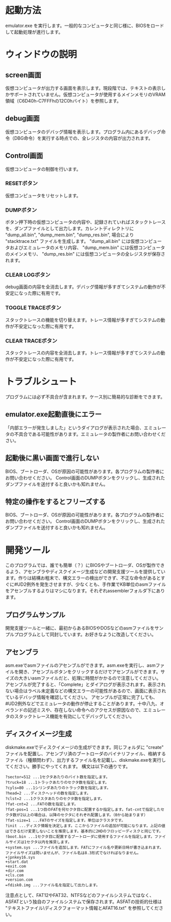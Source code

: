 # 起動方法
emulator.exe を実行します。一般的なコンピュータと同じ様に、BIOSをロードして起動処理が進行します。

# ウィンドウの説明
## screen画面
仮想コンピュータが出力する画面を表示します。現段階では、テキストの表示しかサポートされていません。仮想コンピュータが使用するメインメモリのVRAM領域（C6D40h-C7FFFhの12C0hバイト）を参照します。

## debug画面
仮想コンピュータのデバッグ情報を表示します。プログラム内にあるデバッグ命令（DBG命令）を実行する時点での、全レジスタの内容が出力されます。

## Control画面
仮想コンピュータの制御を行います。

### RESETボタン
仮想コンピュータをリセットします。

### DUMPボタン
ボタン押下時の仮想コンピュータの内容や、記録されていればスタックトレースを、ダンプファイルとして出力します。カレントディレクトリに "dump_all.bin", "dump_mem.bin", "dump_res.bin", 場合により "stacktrace.txt" ファイルを生成します。 "dump_all.bin" には仮想コンピュータおよびエミュレータのメモリ内容、 "dump_mem.bin" には仮想コンピュータのメインメモリ、 "dump_res.bin" には仮想コンピュータの全レジスタが保存されます。

### CLEAR LOGボタン
debug画面の内容を全消去します。デバッグ情報が多すぎてシステムの動作が不安定になった際に有用です。

### TOGGLE TRACEボタン
スタックトレースの機能を切り替えます。トレース情報が多すぎてシステムの動作が不安定になった際に有用です。

### CLEAR TRACEボタン
スタックトレースの内容を全消去します。トレース情報が多すぎてシステムの動作が不安定になった際に有用です。

# トラブルシュート
プログラムには必ず不具合が含まれます。ケース別に簡易的な診断をできます。

## emulator.exe起動直後にエラー
「内部エラーが発生しました」というダイアログが表示された場合、エミュレータの不具合である可能性があります。エミュレータの製作者にお問い合わせください。

## 起動後に黒い画面で進行しない
BIOS、ブートローダ、OSが原因の可能性があります。各プログラムの製作者にお問い合わせください。
Control画面のDUMPボタンをクリックし、生成されたダンプファイルを送付すると良いかも知れません。

## 特定の操作をするとフリーズする
BIOS、ブートローダ、OSが原因の可能性があります。各プログラムの製作者にお問い合わせください。
Control画面のDUMPボタンをクリックし、生成されたダンプファイルを送付すると良いかも知れません。

# 開発ツール
このプログラムでは、誰でも簡単（？）にBIOSやブートローダ、OSが製作できるよう、アセンブラやディスクイメージ生成などの開発支援ツールを提供しています。作りは結構お粗末で、構文エラーの検出ができず、不正な命令があるとすぐに#UD2例外を発生させますが、少なくとも、手作業でKB単位のasmファイルをアセンブルするよりはマシになります。それぞれassemblerフォルダ下にあります。

## プログラムサンプル
開発支援ツールと一緒に、最初からあるBIOSやDOSなどのasmファイルをサンプルプログラムとして同封しています。お好きなように改造してください。

## アセンブラ
asm.exeでasmファイルのアセンブルができます。asm.exeを実行し、asmファイルを開き、アセンブルボタンをクリックするだけでアセンブルができます。サイズの大きいasmファイルだと、処理に時間がかかるので注意してください。
アセンブルが完了すると、「Complete」とダイアログが表示されます。表示されない場合はラベル未定義などの構文エラーの可能性があるので、画面に表示されているデバッグ情報を確認してください。
アセンブルが正常に完了しても、#UD2例外などでエミュレータの動作が停止することがあります。十中八九、オペランドの記述ミスや、存在しない命令へのアクセスが原因なので、エミュレータのスタックトレース機能を有効にしてデバッグしてください。

## ディスクイメージ生成
diskmake.exeでディスクイメージの生成ができます。同じフォルダに "create" ファイルを配置し、アセンブリ済のブートローダのバイナリファイル、格納するファイル（種類問わず）、出力するファイル名を記載し、diskmake.exeを実行してください。勝手にやってくれます。
構文は以下の通りです。

    ?sector=512 ...1セクタあたりのバイト数を指定します。
    ?truck=18 ...1トラックあたりのセクタ数を指定します。
    ?cyls=80 ...1シリンダあたりのトラック数を指定します。
    ?head=2 ...ディスクヘッドの数を指定します。
    ?clst=2 ...1クラスタあたりのセクタ数を指定します。
    ?fat-cnt=2 ...FATの数を指定します。
    ?fat-pos=1 ...1つ目のFATを何セクタ目に配置するか指定します。fat-cntで指定したセクタ数が2以上の場合は、以降のセクタにそれぞれ配置します。（0から始まります）
    ?fat-size=1 ...FATのサイズを指定します。単位はクラスタです。
    ?init ...ディスク情報を決定します。ここからファイルの追加が可能になります。上記の値はできるだけ変更しないことを推奨します。基本的に2HDのフロッピーディスクと同じです。
    !boot.bin ...1セクタ目に配置するブートローダに使用するファイルを指定します。ファイルサイズは1セクタ以内を推奨します。
    +system.sys ...ファイルを追加します。FATにファイル名や更新日時が書き込まれます。ファイルサイズは問いませんが、ファイル名は8.3形式でなければなりません。
    +jpnkey16.sys
    +start.dat
    +exit.com
    +dir.com
    +cls.com
    +version.com
    =fdisk0.img ...ファイル名を指定して出力します。

注意点として、FAT12やFAT32、NTFSなどのファイルシステムではなく、ASFATという独自のファイルシステムで保存されます。ASFATの技術的仕様は "テキストファイル\ディスクフォーマット情報とAFAT16.txt" を参照してください。